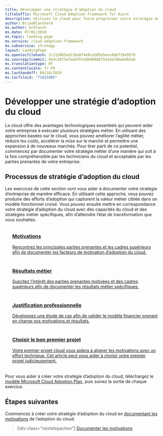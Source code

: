 ```yaml
---
title: Développer une stratégie d’adoption du cloud
titleSuffix: Microsoft Cloud Adoption Framework for Azure
description: Utilisez le cloud pour faire progresser votre stratégie métier.
author: BrianBlanchard
ms.author: brblanch
ms.date: 07/01/2019
ms.topic: landing-page
ms.service: cloud-adoption-framework
ms.subservice: strategy
layout: LandingPage
ms.openlocfilehash: 1c112665ed11ba0f4e9ca205a5eec6bb719e95f9
ms.sourcegitcommit: 443c28f3afeedfbfe8b9980875a54afdbebd83a8
ms.translationtype: HT
ms.contentlocale: fr-FR
ms.lasthandoff: 09/16/2019
ms.locfileid: "71025985"
---
```

<!-- markdownlint-disable MD026 -->

# <a name="develop-a-cloud-adoption-strategy"></a>Développer une stratégie d’adoption du cloud

Le cloud offre des avantages technologiques essentiels qui peuvent aider votre entreprise à exécuter plusieurs stratégies métier. En utilisant des approches basées sur le cloud, vous pouvez améliorer l’agilité métier, réduire les coûts, accélérer la mise sur le marché et permettre une expansion à de nouveaux marchés. Pour tirer parti de ce potentiel, commencez par documenter votre stratégie métier d’une manière qui soit à la fois compréhensible par les techniciens du cloud et acceptable par les parties prenantes de votre entreprise.

## <a name="cloud-adoption-strategy-process"></a>Processus de stratégie d’adoption du cloud

Les exercices de cette section vont vous aider à documenter votre stratégie d’entreprise de manière efficace. En utilisant cette approche, vous pouvez produire des efforts d’adoption qui capturent la valeur métier ciblée dans un modèle fonctionnel croisé. Vous pouvez ensuite mettre en correspondance votre stratégie d’adoption du cloud avec des capacités du cloud et des stratégies métier spécifiques, afin d’atteindre l’état de transformation que vous souhaitez.

<!--markdownlint-disable MD033 -->

<ul class="panelContent cardsF">
    <li style="display: flex; flex-direction: column;">
        <a href="./motivations.md">
            <div class="cardSize">
                <div class="cardPadding" style="padding-bottom:10px;">
                    <div class="card" style="padding-bottom:10px;">
                        <div class="cardImageOuter">
                            <div class="cardImage">
                                <img alt="" src="../_images/icons/1.png" data-linktype="external">
                            </div>
                        </div>
                        <div class="cardText" style="padding-left:0px;">
                            <h3>Motivations</h3>
Rencontrez les principales parties prenantes et les cadres supérieurs afin de documenter les facteurs de motivation d’adoption du cloud.
                        </div>
                    </div>
                </div>
            </div>
        </a>
    </li>
    <li style="display: flex; flex-direction: column;">
        <a href="./business-outcomes/index.md">
            <div class="cardSize">
                <div class="cardPadding" style="padding-bottom:10px;">
                    <div class="card" style="padding-bottom:10px;">
                        <div class="cardImageOuter">
                            <div class="cardImage">
                                <img alt="" src="../_images/icons/2.png" data-linktype="external">
                            </div>
                        </div>
                        <div class="cardText" style="padding-left:0px;">
                            <h3>Résultats métier</h3>
Suscitez l’intérêt des parties prenantes motivées et des cadres supérieurs afin de documenter les résultats métier spécifiques.
                        </div>
                    </div>
                </div>
            </div>
        </a>
    </li>
    <li style="display: flex; flex-direction: column;">
        <a href="./cloud-migration-business-case.md">
            <div class="cardSize">
                <div class="cardPadding" style="padding-bottom:10px;">
                    <div class="card" style="padding-bottom:10px;">
                        <div class="cardImageOuter">
                            <div class="cardImage">
                                <img alt="" src="../_images/icons/3.png" data-linktype="external">
                            </div>
                        </div>
                        <div class="cardText" style="padding-left:0px;">
                            <h3>Justification professionnelle</h3>
Développez une étude de cas afin de valider le modèle financier prenant en charge vos motivations et résultats.
                        </div>
                    </div>
                </div>
            </div>
        </a>
    </li>
    <li style="display: flex; flex-direction: column;">
        <a href="./first-adoption-project.md">
            <div class="cardSize">
                <div class="cardPadding" style="padding-bottom:10px;">
                    <div class="card" style="padding-bottom:10px;">
                        <div class="cardImageOuter">
                            <div class="cardImage">
                                <img alt="" src="../_images/icons/4.png" data-linktype="external">
                            </div>
                        </div>
                        <div class="cardText" style="padding-left:0px;">
                            <h3>Choisir le bon premier projet</h3>
Votre premier projet cloud vous aidera à aligner les motivations avec un effort technique. Cet article peut vous aider à choisir votre premier projet judicieusement.
                        </div>
                    </div>
                </div>
            </div>
        </a>
    </li>
</ul>

Pour vous aider à créer votre stratégie d’adoption du cloud, téléchargez le [modèle Microsoft Cloud Adoption Plan](https://archcenter.blob.core.windows.net/cdn/fusion/readiness/Microsoft-Cloud-Adoption-Framework-Strategy-and-Plan-Template.docx), puis suivez la sortie de chaque exercice.

## <a name="next-steps"></a>Étapes suivantes

Commencez à créer votre stratégie d’adoption du cloud en [documentant les motivations](./motivations.md) de l’adoption du cloud.

> [!div class="nextstepaction"]
> [Documenter les motivations](./motivations.md)
